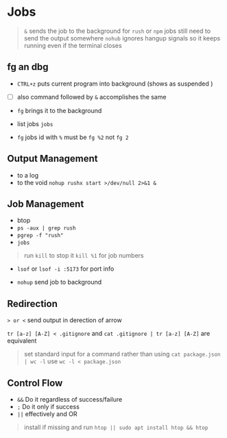 # Jobs

> `&` sends the job to the background
> for `rush` or `npm` jobs still need to send the output somewhere
> `nohub` ignores hangup signals so it keeps running even if the terminal closes

## fg an dbg

- `CTRL+z` puts current program into background (shows as suspended )
- [ ] also command followed by `&` accomplishes the same
- `fg` brings it to the background

- list jobs `jobs`
- `fg` jobs id with `%` must be `fg %2` not `fg 2`

## Output Management

- to a log
- to the void `nohup rushx start >/dev/null 2>&1 &`

## Job Management

- btop
- `ps -aux | grep rush`
- `pgrep -f "rush"`
- `jobs`

> run `kill` to stop it
> `kill %1` for job numbers

- `lsof` or `lsof -i :5173` for port info

- `nohup` send job to background

## Redirection

`> or <` send output in derection of arrow

`tr [a-z] [A-Z] < .gitignore` and `cat .gitignore | tr [a-z] [A-Z]` are equivalent

> set standard input for a command rather than using `cat package.json | wc -l` use `wc -l < package.json`

## Control Flow

- `&&` Do it regardless of success/failure
- `;` Do it only if success
- `||` effectively and OR

> install if missing and run
> `htop || sudo apt install htop && htop`
